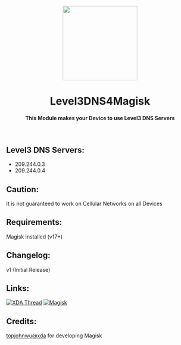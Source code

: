 <p align="center"><img src="https://i.ibb.co/Q7BSMmk/Level3.png" width="200"></a>
<h1 align="center"><b>Level3DNS4Magisk</b></h1>
<h4 align="center">This Module makes your Device to use Level3 DNS Servers</h4>
<br />

## Level3 DNS Servers:
* 209.244.0.3
* 209.244.0.4

## Caution:
It is not guaranteed to work on Cellular Networks on all Devices

## Requirements:
Magisk installed (v17+)

## Changelog:
v1 (Initial Release)
<br />

## Links:
[![XDA Thread](https://img.shields.io/badge/XDA-Thread-orange.svg)](https://forum.xda-developers.com/apps/magisk/module-level3dns4masgisk-t3906170)
[![Magisk](https://img.shields.io/badge/Magisk-v17%2B-brightgreen.svg)](https://forum.xda-developers.com/apps/magisk/official-magisk-v7-universal-systemless-t3473445)
<br />

## Credits:
<a href="https://forum.xda-developers.com/member.php?u=4470081">topjohnwu@xda</a> for developing Magisk
